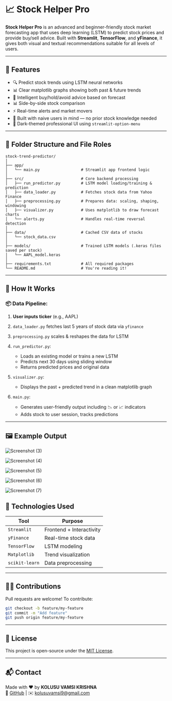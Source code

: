 # 📈 Stock Helper Pro

**Stock Helper Pro** is an advanced and beginner-friendly stock market forecasting app that uses deep learning (LSTM) to predict stock prices and provide buy/sell advice. Built with **Streamlit**, **TensorFlow**, and **yFinance**, it gives both visual and textual recommendations suitable for all levels of users.

---

## 🚀 Features

- 🔍 Predict stock trends using LSTM neural networks
- 📊 Clear matplotlib graphs showing both past & future trends
- 🧠 Intelligent buy/hold/avoid advice based on forecast
- 📊 Side-by-side stock comparison
- ⚡ Real-time alerts and market movers
- 🧒 Built with naive users in mind — no prior stock knowledge needed
- 🌙 Dark-themed professional UI using `streamlit-option-menu`

---

## 📂 Folder Structure and File Roles

```
stock-trend-predictor/
│
├── app/
│   └── main.py                  # Streamlit app frontend logic
│
├── src/                         # Core backend processing
│   ├── run_predictor.py         # LSTM model loading/training & prediction
│   ├── data_loader.py           # Fetches stock data from Yahoo Finance
│   ├── preprocessing.py         # Prepares data: scaling, shaping, windowing
│   ├── visualizer.py            # Uses matplotlib to draw forecast charts
│   └── alerts.py                # Handles real-time reversal detection
│
├── data/                        # Cached CSV data of stocks
│   └── stock_data.csv
│
├── models/                      # Trained LSTM models (.keras files saved per stock)
│   └── AAPL_model.keras
│
├── requirements.txt             # All required packages
└── README.md                    # You're reading it!
```

---

## 🔁 How It Works

### 📦 Data Pipeline:

1. **User inputs ticker** (e.g., AAPL)
2. `data_loader.py` fetches last 5 years of stock data via `yfinance`
3. `preprocessing.py` scales & reshapes the data for LSTM
4. `run_predictor.py`:
   - Loads an existing model or trains a new LSTM
   - Predicts next 30 days using sliding window
   - Returns predicted prices and original data

5. `visualizer.py`:
   - Displays the past + predicted trend in a clean matplotlib graph

6. `main.py`:
   - Generates user-friendly output including 📉 or 📈 indicators
   - Adds stock to user session, tracks predictions

---



## 🖼 Example Output
![Screenshot (3)](https://github.com/user-attachments/assets/3a6753fd-296f-4d96-89d2-4336a8438cd9)

![Screenshot (4)](https://github.com/user-attachments/assets/4232e4e0-9493-458e-a04f-8cda4cf5113a)

![Screenshot (5)](https://github.com/user-attachments/assets/7375ed90-356f-4d9d-a0e4-c1902bf22c12)

![Screenshot (6)](https://github.com/user-attachments/assets/168bb2c5-c401-4c20-8f43-ce20e2dfc2a4)

![Screenshot (7)](https://github.com/user-attachments/assets/35d36181-394d-4ce7-870b-a519fe0aca23)





## 🧠 Technologies Used
| Tool             | Purpose                            |
|------------------|------------------------------------|
| `Streamlit`      | Frontend + Interactivity           |
| `yFinance`       | Real-time stock data               |
| `TensorFlow`     | LSTM modeling                      |
| `Matplotlib`     | Trend visualization                |
| `scikit-learn`   | Data preprocessing                 |

---

## 👩‍💻 Contributions

Pull requests are welcome! To contribute:

```bash
git checkout -b feature/my-feature
git commit -m "Add feature"
git push origin feature/my-feature
```

---

## 📜 License

This project is open-source under the [MIT License](LICENSE).

---

## 📬 Contact

Made with ❤️ by **KOLUSU VAMSI KRISHNA**  
🔗 [GitHub](https://github.com/Vamsikolusu1031) | ✉️ kolusuvamsi9@gmail.com
